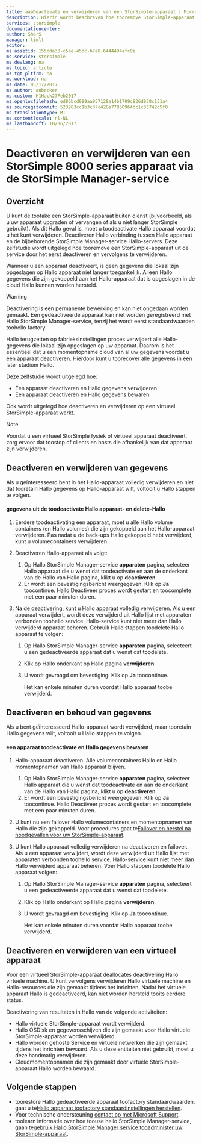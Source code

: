 ```yaml
---
title: aaaDeactivate en verwijderen van een StorSimple-apparaat | Microsoft Docs
description: Hierin wordt beschreven hoe tooremove StorSimple-apparaat uit de service door het eerst deactiveren en vervolgens te verwijderen.
services: storsimple
documentationcenter: 
author: SharS
manager: timlt
editor: 
ms.assetid: 155cda38-c5ae-45dc-b7e8-6444494afc9e
ms.service: storsimple
ms.devlang: na
ms.topic: article
ms.tgt_pltfrm: na
ms.workload: na
ms.date: 05/17/2017
ms.author: anbacker
ms.custom: H1Hack27Feb2017
ms.openlocfilehash: ed86bcd089aa957128e14b1709c836d938c131a4
ms.sourcegitcommit: 523283cc1b3c37c428e77850964dc1c33742c5f0
ms.translationtype: MT
ms.contentlocale: nl-NL
ms.lasthandoff: 10/06/2017
---
```

# <a name="deactivate-and-delete-a-storsimple-8000-series-device-via-storsimple-manager-service"></a>Deactiveren en verwijderen van een StorSimple 8000 series apparaat via de StorSimple Manager-service
## <a name="overview"></a>Overzicht
U kunt de tootake een StorSimple-apparaat buiten dienst (bijvoorbeeld, als u uw apparaat upgraden of vervangen of als u niet langer StorSimple gebruikt). Als dit Hallo geval is, moet u toodeactivate Hallo apparaat voordat u het kunt verwijderen. Deactiveren Hallo verbinding tussen Hallo apparaat en de bijbehorende StorSimple Manager-service Hallo-servers. Deze zelfstudie wordt uitgelegd hoe tooremove een StorSimple-apparaat uit de service door het eerst deactiveren en vervolgens te verwijderen. 

Wanneer u een apparaat deactiveert, is geen gegevens die lokaal zijn opgeslagen op Hallo apparaat niet langer toegankelijk. Alleen Hallo gegevens die zijn gekoppeld aan het Hallo-apparaat dat is opgeslagen in de cloud Hallo kunnen worden hersteld.  

> [!WARNING]
> Deactivering is een permanente bewerking en kan niet ongedaan worden gemaakt. Een gedeactiveerde apparaat kan niet worden geregistreerd met Hallo StorSimple Manager-service, tenzij het wordt eerst standaardwaarden toohello factory. 
> 
> Hallo terugzetten op fabrieksinstellingen proces verwijdert alle Hallo-gegevens die lokaal zijn opgeslagen op uw apparaat. Daarom is het essentieel dat u een momentopname cloud van al uw gegevens voordat u een apparaat deactiveren. Hierdoor kunt u toorecover alle gegevens in een later stadium Hallo.
> 
> 

Deze zelfstudie wordt uitgelegd hoe:

* Een apparaat deactiveren en Hallo gegevens verwijderen
* Een apparaat deactiveren en Hallo gegevens bewaren

Ook wordt uitgelegd hoe deactiveren en verwijderen op een virtueel StorSimple-apparaat werkt.

> [!NOTE]
> Voordat u een virtueel StorSimple fysiek of virtueel apparaat deactiveert, zorg ervoor dat toostop of clients en hosts die afhankelijk van dat apparaat zijn verwijderen.
> 
> 

## <a name="deactivate-and-delete-data"></a>Deactiveren en verwijderen van gegevens
Als u geïnteresseerd bent in het Hallo-apparaat volledig verwijderen en niet dat tooretain Hallo gegevens op Hallo-apparaat wilt, voltooit u Hallo stappen te volgen.

#### <a name="toodeactivate-hello-device-and-delete-hello-data"></a>gegevens uit de toodeactivate Hallo apparaat- en delete-Hallo
1. Eerdere toodeactivating een apparaat, moet u alle Hallo volume containers (en Hallo volumes) die zijn gekoppeld aan het Hallo-apparaat verwijderen. Pas nadat u de back-ups Hallo gekoppeld hebt verwijderd, kunt u volumecontainers verwijderen.
2. Deactiveren Hallo-apparaat als volgt:
   
   1. Op Hallo StorSimple Manager-service **apparaten** pagina, selecteer Hallo apparaat die u wenst dat toodeactivate en aan de onderkant van de Hallo van Hallo pagina, klikt u op **deactiveren**.
   2. Er wordt een bevestigingsbericht weergegeven. Klik op **Ja** toocontinue. Hallo Deactiveer proces wordt gestart en toocomplete met een paar minuten duren.
3. Na de deactivering, kunt u Hallo apparaat volledig verwijderen. Als u een apparaat verwijdert, wordt deze verwijderd uit Hallo lijst met apparaten verbonden toohello service. Hallo-service kunt niet meer dan Hallo verwijderd apparaat beheren. Gebruik Hallo stappen toodelete Hallo apparaat te volgen:
   
   1. Op Hallo StorSimple Manager-service **apparaten** pagina, selecteert u een gedeactiveerde apparaat dat u wenst dat toodelete.
   2. Klik op Hallo onderkant op Hallo pagina **verwijderen**.
   3. U wordt gevraagd om bevestiging. Klik op **Ja** toocontinue.
      
      Het kan enkele minuten duren voordat Hallo apparaat toobe verwijderd.

## <a name="deactivate-and-retain-data"></a>Deactiveren en behoud van gegevens
Als u bent geïnteresseerd Hallo-apparaat wordt verwijderd, maar tooretain Hallo gegevens wilt, voltooit u Hallo stappen te volgen.

#### <a name="toodeactivate-a-device-and-retain-hello-data"></a>een apparaat toodeactivate en Hallo gegevens bewaren
1. Hallo-apparaat deactiveren. Alle volumecontainers Hallo en Hallo momentopnamen van Hallo apparaat blijven.
   
   1. Op Hallo StorSimple Manager-service **apparaten** pagina, selecteer Hallo apparaat die u wenst dat toodeactivate en aan de onderkant van de Hallo van Hallo pagina, klikt u op **deactiveren**.
   2. Er wordt een bevestigingsbericht weergegeven. Klik op **Ja** toocontinue. Hallo Deactiveer proces wordt gestart en toocomplete met een paar minuten duren.
2. U kunt nu een failover Hallo volumecontainers en momentopnamen van Hallo die zijn gekoppeld. Voor procedures gaat te[Failover en herstel na noodgevallen voor uw StorSimple-apparaat](storsimple-device-failover-disaster-recovery.md).
3. U kunt Hallo apparaat volledig verwijderen na deactiveren en failover. Als u een apparaat verwijdert, wordt deze verwijderd uit Hallo lijst met apparaten verbonden toohello service. Hallo-service kunt niet meer dan Hallo verwijderd apparaat beheren. Voer Hallo stappen toodelete Hallo apparaat volgen:
   
   1. Op Hallo StorSimple Manager-service **apparaten** pagina, selecteert u een gedeactiveerde apparaat dat u wenst dat toodelete.
   2. Klik op Hallo onderkant op Hallo pagina **verwijderen**.
   3. U wordt gevraagd om bevestiging. Klik op **Ja** toocontinue.
      
      Het kan enkele minuten duren voordat Hallo apparaat toobe verwijderd.

## <a name="deactivate-and-delete-a-virtual-device"></a>Deactiveren en verwijderen van een virtueel apparaat
Voor een virtueel StorSimple-apparaat deallocates deactivering Hallo virtuele machine. U kunt vervolgens verwijderen Hallo virtuele machine en Hallo-resources die zijn gemaakt tijdens het inrichten. Nadat het virtuele apparaat Hallo is gedeactiveerd, kan niet worden hersteld tooits eerdere status. 

Deactivering van resultaten in Hallo van de volgende activiteiten:

* Hallo virtuele StorSimple-apparaat wordt verwijderd.
* Hallo OSDisk en gegevensschijven die zijn gemaakt voor Hallo virtuele StorSimple-apparaat worden verwijderd.
* Hallo worden gehoste Service en virtuele netwerken die zijn gemaakt tijdens het inrichten bewaard. Als u deze entiteiten niet gebruikt, moet u deze handmatig verwijderen.
* Cloudmomentopnamen die zijn gemaakt door virtuele StorSimple-apparaat Hallo worden bewaard.

## <a name="next-steps"></a>Volgende stappen
* toorestore Hallo gedeactiveerde apparaat toofactory standaardwaarden, gaat u te[Hallo apparaat toofactory standaardinstellingen herstellen](storsimple-manage-device-controller.md#reset-the-device-to-factory-default-settings).
* Voor technische ondersteuning [contact op met Microsoft Support](storsimple-contact-microsoft-support.md).
* toolearn informatie over hoe toouse hello StorSimple Manager-service, gaan te[gebruik Hallo StorSimple Manager service tooadminister uw StorSimple-apparaat](storsimple-manager-service-administration.md). 

